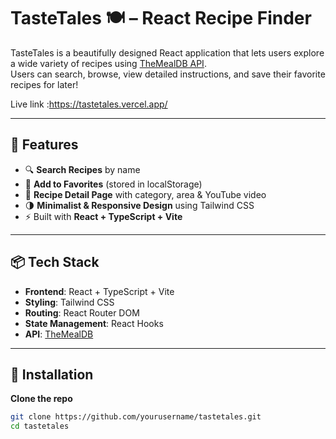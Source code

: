 # TasteTales 🍽️ – React Recipe Finder

TasteTales is a beautifully designed React application that lets users explore a wide variety of recipes using [TheMealDB API](https://www.themealdb.com/). \
Users can search, browse, view detailed instructions, and save their favorite recipes for later!

 Live link :https://tastetales.vercel.app/
 

---

## 🚀 Features

- 🔍 **Search Recipes** by name
- 💖 **Add to Favorites** (stored in localStorage)
- 📄 **Recipe Detail Page** with category, area & YouTube video
- 🌗 **Minimalist & Responsive Design** using Tailwind CSS
- ⚡ Built with **React + TypeScript + Vite**

---

## 📦 Tech Stack

- **Frontend**: React + TypeScript + Vite
- **Styling**: Tailwind CSS
- **Routing**: React Router DOM
- **State Management**: React Hooks
- **API**: [TheMealDB](https://www.themealdb.com/)

---

## 🔧 Installation

 **Clone the repo**
   ```bash
   git clone https://github.com/yourusername/tastetales.git
   cd tastetales
